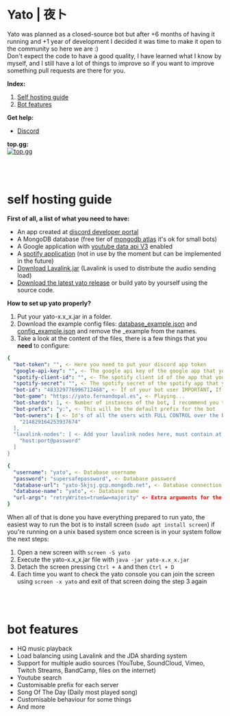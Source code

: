 # Yato | 夜ト
Yato was planned as a closed-source bot but after +6 months of having it running and +1 year of development I decided it was time to make it open to the community so here we are :)<br>
Don't expect the code to have a good quality, I have learned what I know by myself, and I still have a lot of things to improve so if you want to improve something pull requests are there for you.

**Index:**
1. [Self hosting guide](#self-hosting-guide)
2. [Bot features](#bot-features)

**Get help:**
- [Discord](https://discord.gg/aHJXGb3)

**top.gg:** <br>
[![top.gg](https://top.gg/api/widget/454272495114256394.svg)](https://top.gg/bot/454272495114256394)

<br><br>

# self hosting guide
**First of all, a list of what you need to have:**
- An app created at [discord developer portal](https://discord.com/developers)
- A MongoDB database (free tier of [mongodb atlas](https://www.mongodb.com/cloud/atlas) it's ok for small bots)
- A Google application with [youtube data api V3](https://developers.google.com/youtube/v3) enabled
- A [spotify application](https://developer.spotify.com) (not in use by the moment but can be implemented in the future)
- [Download Lavalink.jar](https://github.com/Frederikam/Lavalink/releases) (Lavalink is used to distribute the audio sending load)
- [Download the latest yato release](https://github.com/fernandopal/yato-public/releases) or build yato by yourself using the source code.

**How to set up yato properly?**<br>
1. Put your yato-x.x_x.jar in a folder.
2. Download the example config files: [database_example.json](https://github.com/fernandopal/yato-public/blob/master/database-example.json) and [config_example.json](https://github.com/fernandopal/yato-public/blob/master/config-example.json) and remove the _example from the names.
3. Take a look at the content of the files, there is a few things that you **need** to configure:
````yaml
{
  "bot-token": "", <- Here you need to put your discord app token
  "google-api-key": "", <- The google api key of the google app that you have created
  "spotify-client-id": "", <- The spotify client id of the app that you have created
  "spotify-secret": "", <- The spotify secret of the spotify app that you have created
  "bot-id": "483329776996712468", <- If of your bot user IMPORTANT, If you put a wrong id the audio will not be sent to discord
  "bot-game": "https://yato.fernandopal.es", <- Playing...
  "bot-shards": 1, <- Number of instances of the bot, I recommend you to put 1 for every ~1500 - 2000 guilds
  "bot-prefix": "y:", <- This will be the default prefix for the bot
  "bot-owners": [ <- Id's of all the users with FULL CONTROL over the bot commands and features
    "214829164253937674"
  ],
  "lavalink-nodes": [ <- Add your lavalink nodes here, must contain at least one
    "host:port@password"
  ]
}
````

```yaml
{
  "username": "yato", <- Database username
  "password": "supersafepassword", <- Database password
  "database-url": "yato-5kjsj.gcp.mongodb.net", <- Database connection url
  "database-name": "yato", <- Database name
  "url-args": "retryWrites=true&w=majority" <- Extra arguments for the database connection
}
```
When all of that is done you have everything prepared to run yato, the easiest way to run the bot is to install screen (`sudo apt install screen`)  if you're running on a unix based system once screen is in your system follow the next steps:
1. Open a new screen with `screen -S yato`
2. Execute the yato-x.x_x.jar file with `java -jar yato-x.x_x.jar`
3. Detach the screen pressing `Ctrl + A` and then `Ctrl + D`
4. Each time you want to check the yato console you can join the screen using `screen -x yato` and exit of that screen doing the step 3 again

<br><br>

# bot features
- HQ music playback
- Load balancing using Lavalink and the JDA sharding system
- Support for multiple audio sources (YouTube, SoundCloud, Vimeo, Twitch Streams, BandCamp, files on the internet)
- Youtube search
- Customisable prefix for each server
- Song Of The Day (Daily most played song)
- Customisable behaviour for some things
- And more
